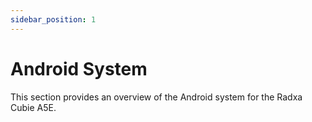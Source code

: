 ```yaml
---
sidebar_position: 1
---
```


# Android System

This section provides an overview of the Android system for the Radxa Cubie A5E.

<DocCardList />
